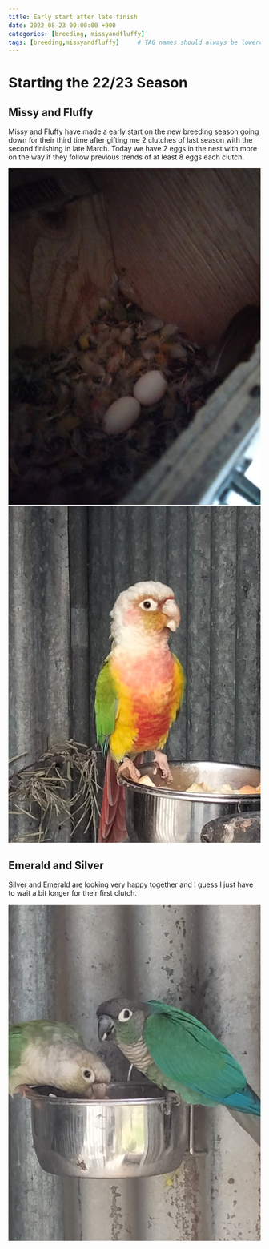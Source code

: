 ```yaml
---
title: Early start after late finish
date: 2022-08-23 00:00:00 +900
categories: [breeding, missyandfluffy]
tags: [breeding,missyandfluffy]     # TAG names should always be lowercase
---
```


# Starting the 22/23 Season

## Missy and Fluffy

Missy and Fluffy have made a early start on the new breeding season going down for their third time after gifting me 2 clutches of last season with the second finishing in late March. Today we have 2 eggs in the nest with more on the way if they follow previous trends of at least 8 eggs each clutch. 

![2 eggs so far](/assets/startofseason/eggs.jpg)
![happy dad](/assets/startofseason/fluffy.jpg)

## Emerald and Silver

Silver and Emerald are looking very happy together and I guess I just have to wait a bit longer for their first clutch.

![emerald and silver](/assets/startofseason/silverandemerald.jpg)